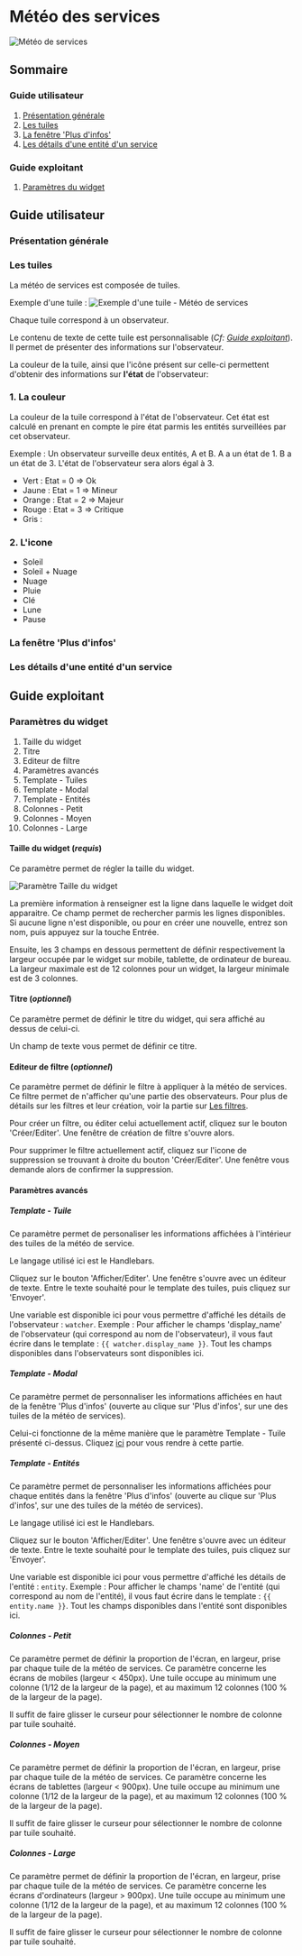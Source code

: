 # Météo des services

![Météo de services](./img/weather.png  "Météo de services")

## Sommaire

### Guide utilisateur
1. [Présentation générale](#presentation-generale)
2. [Les tuiles](#les-tuiles)
3. [La fenêtre 'Plus d'infos'](#la-fenetre-plus-dinfos)
4. [Les détails d'une entité d'un service](#les-details-dune-entite-dun-service)

### Guide exploitant
1. [Paramètres du widget](#parametres-du-widget)

## Guide utilisateur
### Présentation générale
### Les tuiles

La météo de services est composée de tuiles.

Exemple d'une tuile : ![Exemple d'une tuile - Météo de services](./img/tuile-weather.png  "Exemple d'une tuile - Météo de services")

Chaque tuile correspond à un observateur.

Le contenu de texte de cette tuile est personnalisable (*Cf: [Guide exploitant](#guide-exploitant_1)*). Il permet de présenter des informations sur l'observateur.

La couleur de la tuile, ainsi que l'icône présent sur celle-ci permettent d'obtenir des informations sur **l'état** de l'observateur:

### 1. La couleur

La couleur de la tuile correspond à l'état de l'observateur. Cet état est calculé en prenant en compte le pire état parmis les entités surveillées par cet observateur.

Exemple : 
Un observateur surveille deux entités, A et B. A a un état de 1. B a un état de 3. L'état de l'observateur sera alors égal à 3.

- Vert : Etat = 0 => Ok
- Jaune : Etat = 1 => Mineur
- Orange : Etat = 2 => Majeur
- Rouge : Etat = 3 => Critique
- Gris : 

### 2. L'icone

- Soleil
- Soleil + Nuage
- Nuage
- Pluie
- Clé
- Lune
- Pause

### La fenêtre 'Plus d'infos'
### Les détails d'une entité d'un service

## Guide exploitant
### Paramètres du widget
1. Taille du widget
2. Titre
3. Editeur de filtre
4. Paramètres avancés
  1. Template - Tuiles
  2. Template - Modal
  3. Template - Entités
  4. Colonnes - Petit
  5. Colonnes - Moyen
  6. Colonnes - Large

#### Taille du widget (*requis*)

Ce paramètre permet de régler la taille du widget.

![Paramètre Taille du widget](../img/settings/widget-size.png "Paramètre Taille du widget")

La première information à renseigner est la ligne dans laquelle le widget doit apparaitre. Ce champ permet de rechercher parmis les lignes disponibles. Si aucune ligne n'est disponible, ou pour en créer une nouvelle, entrez son nom, puis appuyez sur la touche Entrée.

Ensuite, les 3 champs en dessous permettent de définir respectivement la largeur occupée par le widget sur mobile, tablette, de ordinateur de bureau.
La largeur maximale est de 12 colonnes pour un widget, la largeur minimale est de 3 colonnes.

#### Titre (*optionnel*)

Ce paramètre permet de définir le titre du widget, qui sera affiché au dessus de celui-ci.

Un champ de texte vous permet de définir ce titre.

#### Editeur de filtre (*optionnel*)

Ce paramètre permet de définir le filtre à appliquer à la météo de services.
Ce filtre permet de n'afficher qu'une partie des observateurs.
Pour plus de détails sur les filtres et leur création, voir la partie sur [Les filtres](../../avance/filtres/index.md).

Pour créer un filtre, ou éditer celui actuellement actif, cliquez sur le bouton 'Créer/Editer'. Une fenêtre de création de filtre s'ouvre alors.

Pour supprimer le filtre actuellement actif, cliquez sur l'icone de suppression se trouvant à droite du bouton 'Créer/Editer'. Une fenêtre vous demande alors de confirmer la suppression.

#### Paramètres avancés
##### Template - Tuile

Ce paramètre permet de personaliser les informations affichées à l'intérieur des tuiles de la météo de service.

Le langage utilisé ici est le Handlebars.

Cliquez sur le bouton 'Afficher/Editer'. Une fenêtre s'ouvre avec un éditeur de texte. Entre le texte souhaité pour le template des tuiles, puis cliquez sur 'Envoyer'.

Une variable est disponible ici pour vous permettre d'affiché les détails de l'observateur : ```watcher```.
Exemple : Pour afficher le champs 'display_name' de l'observateur (qui correspond au nom de l'observateur), il vous faut écrire dans le template : ```{{ watcher.display_name }}```.
Tout les champs disponibles dans l'observateurs sont disponibles ici.

##### Template - Modal

Ce paramètre permet de personnaliser les informations affichées en haut de la fenêtre 'Plus d'infos' (ouverte au clique sur 'Plus d'infos', sur une des tuiles de la météo de services).

Celui-ci fonctionne de la même manière que le paramètre Template - Tuile présenté ci-dessus. Cliquez [ici](#template-tuile) pour vous rendre à cette partie.

##### Template - Entités

Ce paramètre permet de personnaliser les informations affichées pour chaque entités dans la fenêtre 'Plus d'infos' (ouverte au clique sur 'Plus d'infos', sur une des tuiles de la météo de services).

Le langage utilisé ici est le Handlebars.

Cliquez sur le bouton 'Afficher/Editer'. Une fenêtre s'ouvre avec un éditeur de texte. Entre le texte souhaité pour le template des tuiles, puis cliquez sur 'Envoyer'.

Une variable est disponible ici pour vous permettre d'affiché les détails de l'entité : ```entity```.
Exemple : Pour afficher le champs 'name' de l'entité (qui correspond au nom de l'entité), il vous faut écrire dans le template : ```{{ entity.name }}```.
Tout les champs disponibles dans l'entité sont disponibles ici.

##### Colonnes - Petit

Ce paramètre permet de définir la proportion de l'écran, en largeur, prise par chaque tuile de la météo de services. Ce paramètre concerne les écrans de mobiles (largeur < 450px). Une tuile occupe au minimum une colonne (1/12 de la largeur de la page), et au maximum 12 colonnes (100 % de la largeur de la page).

Il suffit de faire glisser le curseur pour sélectionner le nombre de colonne par tuile souhaité.

##### Colonnes - Moyen

Ce paramètre permet de définir la proportion de l'écran, en largeur, prise par chaque tuile de la météo de services. Ce paramètre concerne les écrans de tablettes (largeur < 900px). Une tuile occupe au minimum une colonne (1/12 de la largeur de la page), et au maximum 12 colonnes (100 % de la largeur de la page).

Il suffit de faire glisser le curseur pour sélectionner le nombre de colonne par tuile souhaité.

##### Colonnes - Large

Ce paramètre permet de définir la proportion de l'écran, en largeur, prise par chaque tuile de la météo de services. Ce paramètre concerne les écrans d'ordinateurs (largeur > 900px). Une tuile occupe au minimum une colonne (1/12 de la largeur de la page), et au maximum 12 colonnes (100 % de la largeur de la page).

Il suffit de faire glisser le curseur pour sélectionner le nombre de colonne par tuile souhaité.
